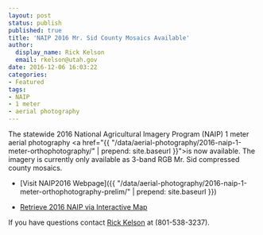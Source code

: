 ```yaml
---
layout: post
status: publish
published: true
title: 'NAIP 2016 Mr. Sid County Mosaics Available'
author:
  display_name: Rick Kelson
  email: rkelson@utah.gov
date: 2016-12-06 16:03:22
categories:
- Featured
tags:
- NAIP
- 1 meter
- aerial photography
---
```

The statewide 2016 National Agricultural Imagery Program (NAIP) 1 meter aerial photography
<a href="{{ "/data/aerial-photography/2016-naip-1-meter-orthophotography/" | prepend: site.baseurl }}">is
now available</a>. The imagery is currently only available as 3-band RGB Mr. Sid compressed county mosaics.

- [Visit NAIP2016 Webpage]({{ "/data/aerial-photography/2016-naip-1-meter-orthophotography-prelim/" | prepend: site.baseurl }})

- [Retrieve 2016 NAIP via Interactive Map](http://raster.utah.gov/?cat=NAIP%202016%20(1m))

If you have questions contact <a href="mailto:rkelson@utah.gov">Rick Kelson</a> at (801-538-3237).
